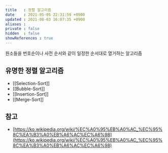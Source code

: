 ```yaml
---
title   : 정렬 알고리즘
date    : 2021-05-05 22:31:59 +0900
updated : 2021-08-03 16:07:35 +0900
aliases : 
private : false
hidden  : false
showReferences : true
---
```

원소들을 번호순이나 사전 순서와 같이 일정한 순서대로 열거하는 알고리즘  
  
## 유명한 정렬 알고리즘 
- [[Selection-Sort]]
- [[Bubble-Sort]]
- [[Insertion-Sort]]
- [[Merge-Sort]]
 
## 참고  
- [https://ko.wikipedia.org/wiki/%EC%A0%95%EB%A0%AC_%EC%95%8C%EA%B3%A0%EB%A6%AC%EC%A6%98](https://ko.wikipedia.org/wiki/%EC%A0%95%EB%A0%AC_%EC%95%8C%EA%B3%A0%EB%A6%AC%EC%A6%98)
